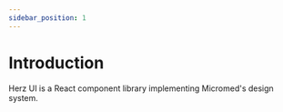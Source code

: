 ```yaml
---
sidebar_position: 1
---
```


# Introduction

Herz UI is a React component library implementing Micromed's design system.

